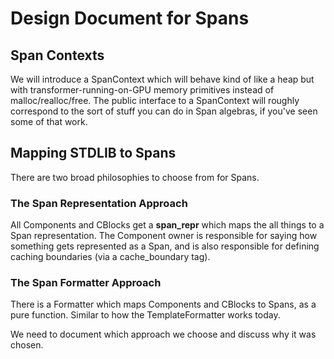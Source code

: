 # Design Document for Spans

## Span Contexts

We will introduce a SpanContext which will behave kind of like a heap but with transformer-running-on-GPU memory primitives instead of malloc/realloc/free. The public interface to a SpanContext will roughly correspond to the sort of stuff you can do in Span algebras, if you've seen some of that work.

## Mapping STDLIB to Spans

There are two broad philosophies to choose from for Spans.

### The Span Representation Approach

All Components and CBlocks get a __span_repr__ which maps the all things to a Span representation. The Component owner is responsible for saying how something gets represented as a Span, and is also responsible for defining caching boundaries (via a cache_boundary tag).

### The Span Formatter Approach

There is a Formatter which maps Components and CBlocks to Spans, as a pure function. Similar to how the TemplateFormatter works today.

We need to document which approach we choose and discuss why it was chosen.

